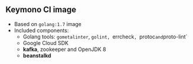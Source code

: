 ## Keymono CI image

- Based on `golang:1.7` image
- Included components:
  + Golang tools: `gometalinter`, `golint, `errcheck`, `protoc` and `proto-lint`
  + Google Cloud SDK
  + **kafka**, zookeeper and OpenJDK 8
  + **beanstalkd**

